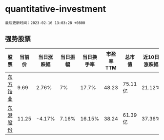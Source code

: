 # quantitative-investment

`最后更新时间：2023-02-16 13:03:28 +0800`

## 强势股票

|股票|当前价|当日涨跌幅|当日振幅|当日换手率|市盈率TTM|总市值|近10日涨跌幅|
|----|----|----|----|----|----|----|----|
|[东方锆业](https://xueqiu.com/S/SZ002167)|9.69|2.76%|7%|17.7%|48.23|75.11亿|21.12%|
|[东港股份](https://xueqiu.com/S/SZ002117)|11.25|-4.17%|7.16%|16.15%|38.24|61.39亿|37.36%|

